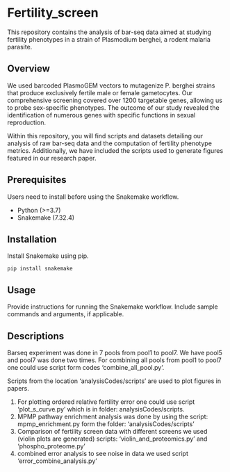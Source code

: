 # Fertility_screen

This repository contains the analysis of bar-seq data aimed at studying fertility phenotypes in a strain of Plasmodium berghei, a rodent malaria parasite.

## Overview
We used barcoded PlasmoGEM vectors to mutagenize P. berghei strains that produce exclusively fertile male or female gametocytes. Our comprehensive screening covered over 1200 targetable genes, allowing us to probe sex-specific phenotypes. The outcome of our study revealed the identification of numerous genes with specific functions in sexual reproduction.

Within this repository, you will find scripts and datasets detailing our analysis of raw bar-seq data and the computation of fertility phenotype metrics. Additionally, we have included the scripts used to generate figures featured in our research paper.


## Prerequisites

Users need to install before using the Snakemake workflow.

- Python (>=3.7)
- Snakemake (7.32.4)

## Installation

Install Snakemake using pip.
  ~~~
  pip install snakemake
  ~~~

## Usage

Provide instructions for running the Snakemake workflow. Include sample commands and arguments, if applicable.


## Descriptions
Barseq experiment was done in 7 pools from pool1 to pool7. We have pool5 and pool7 was done two times. For combining all pools from pool1 to pool7 one could use script form codes ‘combine_all_pool.py’.

Scripts from the location ‘analysisCodes/scripts’ are used to plot figures in papers.


1)	For plotting ordered relative fertility error one could use script ‘plot_s_curve.py’ which is in folder: analysisCodes/scripts.
2)	MPMP pathway enrichment analysis was done by using the script: mpmp_enrichment.py form the folder: ‘analysisCodes/scripts’  
3)	 Comparison of fertility screen data with different screens we used (violin plots are generated) scripts: ‘violin_and_proteomics.py’ and ‘phospho_proteome.py’
4)	 combined error analysis to see noise in data we used script ‘error_combine_analysis.py’
